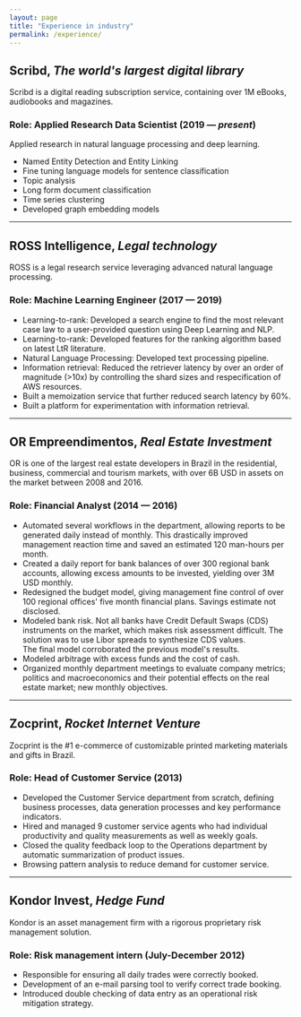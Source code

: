 ```yaml
---
layout: page
title: "Experience in industry"
permalink: /experience/
---
```


## Scribd, *The world's largest digital library*

Scribd is a digital reading subscription service, containing over 1M eBooks, audiobooks and magazines.

### Role: Applied Research Data Scientist (2019 — *present*)

Applied research in natural language processing and deep learning.
- Named Entity Detection and Entity Linking
- Fine tuning language models for sentence classification
- Topic analysis
- Long form document classification
- Time series clustering
- Developed graph embedding models

***

## ROSS Intelligence, *Legal technology*

ROSS is a legal research service leveraging advanced natural language processing.

### Role: Machine Learning Engineer (2017 — 2019)

- Learning-to-rank: Developed a search engine to find the most relevant case law to a user-provided question using Deep Learning and NLP.
- Learning-to-rank: Developed features for the ranking algorithm based on latest LtR literature.
- Natural Language Processing: Developed text processing pipeline.
- Information retrieval: Reduced the retriever latency by over an order of magnitude (>10x) by controlling the shard sizes and respecification of AWS resources.
- Built a memoization service that further reduced search latency by 60%.
- Built a platform for experimentation with information retrieval.

***

## OR Empreendimentos, *Real Estate Investment*

OR is one of the largest real estate developers in Brazil in the residential, business, commercial and tourism markets, with over 6B USD in assets on the market between 2008 and 2016.

### Role: Financial Analyst (2014 — 2016)

- Automated several workflows in the department, allowing reports to be generated daily instead of monthly. This drastically improved management reaction time and saved an estimated 120 man-hours per month. <!--<a href="dag.html">Click here for more on this topic.</a>-->
- Created a daily report for bank balances of over 300 regional bank accounts, allowing excess amounts to be invested, yielding over 3M USD monthly.
- Redesigned the budget model, giving management fine control of over 100 regional offices' five month financial plans. Savings estimate not disclosed.
- Modeled bank risk. Not all banks have Credit Default Swaps (CDS) instruments on the market, which makes risk assessment difficult. The solution was to use Libor spreads to synthesize CDS values.<br> The final model corroborated the previous model's results.
- Modeled arbitrage with excess funds and the cost of cash.
- Organized monthly department meetings to evaluate company metrics; politics and macroeconomics and their potential effects on the real estate market; new monthly objectives.

***

## Zocprint, *Rocket Internet Venture*

Zocprint is the #1 e-commerce of customizable printed marketing materials and gifts in Brazil.

### Role: Head of Customer Service (2013)

- Developed the Customer Service department from scratch, defining business processes, data generation processes and key performance indicators.
- Hired and managed 9 customer service agents who had individual productivity and quality measurements as well as weekly goals.
- Closed the quality feedback loop to the Operations department by automatic summarization of product issues.
- Browsing pattern analysis to reduce demand for customer service.

***

## Kondor Invest, *Hedge Fund*

Kondor is an asset management firm with a rigorous proprietary risk management solution.

### Role: Risk management intern (July-December 2012)

- Responsible for ensuring all daily trades were correctly booked.
- Development of an e-mail parsing tool to verify correct trade booking.
- Introduced double checking of data entry as an operational risk mitigation strategy.
